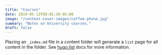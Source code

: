 ```yaml
---
title: "Courses"
date: 2019-05-13T09:01:20-05:00
image: "/content-cover-images/coffee-phone.jpg"
summary: "Notes on University courses."
draft: false
---
```


Placing an `_index.md` file in a content folder will generate a `list` page for all content in the folder. See [hugo list](https://gohugo.io/templates/lists/) docs for more information.
